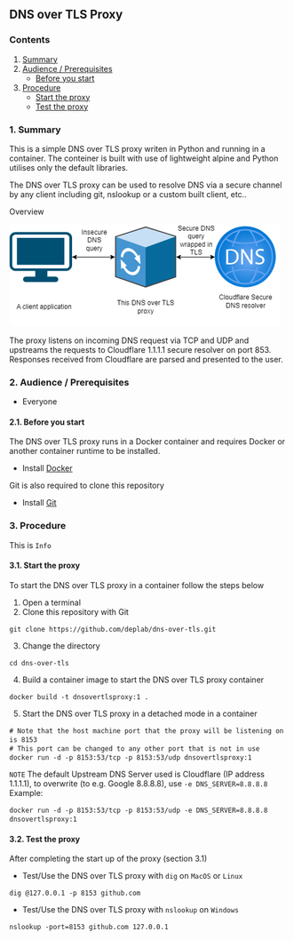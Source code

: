 ## DNS over TLS Proxy

### Contents
1. [Summary](#1-summary)
2. [Audience / Prerequisites](#2-audience--prerequisites)
    - [Before you start](#21-before-you-start)
3. [Procedure](#3-procedure)
    - [Start the proxy](#31-start-the-proxy)
    - [Test the proxy](#32-test-the-proxy)

### 1. Summary

This is a simple DNS over TLS proxy writen in Python and running in a container.
The conteiner is built with use of lightweight alpine and Python utilises only the default libraries.

The DNS over TLS proxy can be used to resolve DNS via a secure channel by any client including git, nslookup or a custom built client, etc..

Overview

![DNS over TLS Diagram](files/diagram.png)

The proxy listens on incoming DNS request via TCP and UDP and upstreams the requests to Cloudflare 1.1.1.1 secure resolver on port 853.
Responses received from Cloudflare are parsed and presented to the user.

### 2. Audience / Prerequisites
- Everyone

#### 2.1. Before you start
The DNS over TLS proxy runs in a Docker container and requires Docker or another container runtime to be installed.
- Install [Docker](https://docs.docker.com/engine/install)

Git is also required to clone this repository
- Install [Git](https://git-scm.com/downloads)

### 3. Procedure
This is `Info`

#### 3.1. Start the proxy

To start the DNS over TLS proxy in a container follow the steps below

1. Open a terminal
2. Clone this repository with Git
```
git clone https://github.com/deplab/dns-over-tls.git
```
3. Change the directory
```
cd dns-over-tls
```
4. Build a container image to start the DNS over TLS proxy container
```
docker build -t dnsovertlsproxy:1 .
```
5. Start the DNS over TLS proxy in a detached mode in a container
```
# Note that the host machine port that the proxy will be listening on is 8153
# This port can be changed to any other port that is not in use
docker run -d -p 8153:53/tcp -p 8153:53/udp dnsovertlsproxy:1
```
`NOTE` The default Upstream DNS Server used is Cloudflare (IP address 1.1.1.1), to overwrite (to e.g. Google 8.8.8.8), use `-e DNS_SERVER=8.8.8.8`
Example:
```
docker run -d -p 8153:53/tcp -p 8153:53/udp -e DNS_SERVER=8.8.8.8 dnsovertlsproxy:1
```

#### 3.2. Test the proxy

After completing the start up of the proxy (section 3.1)

- Test/Use the DNS over TLS proxy with `dig` on `MacOS` or `Linux`
```
dig @127.0.0.1 -p 8153 github.com
```

- Test/Use the DNS over TLS proxy with `nslookup` on `Windows`
```
nslookup -port=8153 github.com 127.0.0.1
```
